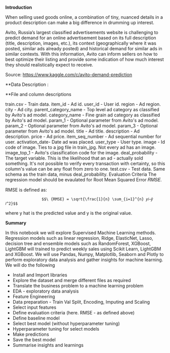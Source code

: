 
**Introduction**

When selling used goods online, a combination of tiny, nuanced details in a product description can make a big difference in drumming up interest.

Avito, Russia’s largest classified advertisements website is challenging to predict demand for an online advertisement based on its full description (title, description, images, etc.), its context (geographically where it was posted, similar ads already posted) and historical demand for similar ads in similar contexts. With this information, Avito can inform sellers on how to best optimize their listing and provide some indication of how much interest they should realistically expect to receive.

Source: https://www.kaggle.com/c/avito-demand-prediction

**Data Description :

**File and column descriptions

train.csv - Train data.
item_id - Ad id.
user_id - User id.
region - Ad region.
city - Ad city.
parent_category_name - Top level ad category as classified by Avito's ad model.
category_name - Fine grain ad category as classified by Avito's ad model.
param_1 - Optional parameter from Avito's ad model.
param_2 - Optional parameter from Avito's ad model.
param_3 - Optional parameter from Avito's ad model.
title - Ad title.
description - Ad description.
price - Ad price.
item_seq_number - Ad sequential number for user.
activation_date- Date ad was placed.
user_type - User type.
image - Id code of image. Ties to a jpg file in train_jpg. Not every ad has an image.
image_top_1 - Avito's classification code for the image.
deal_probability - The target variable. This is the likelihood that an ad - actually sold something. It's not possible to verify every transaction with certainty, so this column's value can be any float from zero to one.
test.csv - Test data. Same schema as the train data, minus deal_probability.
Evaluation Criteria
The regression model should be evaulated for Root Mean Squared Error 𝑅𝑀𝑆𝐸.

RMSE is defined as:

                    $$\ {RMSE} = \sqrt{\frac{1}{n} \sum_{i=1}^{n} 𝑦𝑖−𝑦̂ 𝑖^2}$$


where y hat is the predicted value and y is the original value.

**Summary**

In this notebook we will explore Supervised Machine Learning methods. Regression models such as linear regression, Ridge, ElasticNet, Lasso, decision tree and ensemble models such as RandomForest, XGBoost, LightGBM will trained to predict weekly sales using Scikit Learn, LightGBM and XGBoost. We will use Pandas, Numpy, Matplotlib, Seaborn and Plotly to perform exploratory data analysis and gather insights for machine learning. We will do the following

- Install and Import libraries
- Explore the dataset and merge different files as required
- Translate the business problem to a machine learning problem
- EDA - exploratory data analysis
- Feature Engineering
- Data preparation - Train Val Split, Encoding, Imputing and Scaling
- Select input features
- Define evaluation criteria (here. RMSE - as defined above)
- Define baseline model
- Select best model (without hyperparameter tuning)
- Hyperparameter tuning for select models
- Make predictions
- Save the best model
- Summarise insights and learnings
